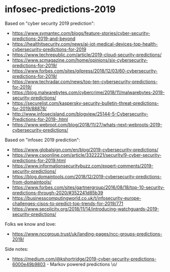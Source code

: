 # infosec-predictions-2019

Based on "cyber security 2019 prediction":

* https://www.symantec.com/blogs/feature-stories/cyber-security-predictions-2019-and-beyond
* https://healthitsecurity.com/news/ai-iot-medical-devices-top-health-cybersecurity-predictions-for-2019
* https://www.techrepublic.com/article/2019-cloud-security-predictions/
* https://www.scmagazine.com/home/opinions/six-cybersecurity-predictions-for-2019/
* https://www.forbes.com/sites/gilpress/2018/12/03/60-cybersecurity-predictions-for-2019/
* https://www.techradar.com/news/top-ten-cybersecurity-predictions-for-2019/
* https://blog.malwarebytes.com/cybercrime/2018/11/malwarebytes-2019-security-predictions/
* https://securelist.com/kaspersky-security-bulletin-threat-predictions-for-2019/88878/
* http://www.infosecisland.com/blogview/25144-5-Cybersecurity-Predictions-for-2019-.html
* https://www.webroot.com/blog/2018/11/27/whats-next-webroots-2019-cybersecurity-predictions/

Based on "infosec 2019 prediction":

* https://www.globalsign.com/en/blog/2019-cybersecurity-predictions/
* https://www.csoonline.com/article/3322221/security/9-cyber-security-predictions-for-2019.html
* https://www.informationsecuritybuzz.com/expert-comments/2019-security-predictions/
* https://blog.domaintools.com/2018/12/2019-cybersecurity-predictions-from-domaintools/
* https://www.forbes.com/sites/gartnergroup/2016/08/18/top-10-security-predictions-through-2020/#352241d85b39
* https://businesscomputingworld.co.uk/t/infosecurity-europe-challenges-cisos-to-predict-top-trends-for-2019/771
* https://www.secplicity.org/2018/11/14/introducing-watchguards-2019-security-predictions/

Folks we know and love:

* https://www.nccgroup.trust/uk/landing-pages/ncc-groups-predictions-2019/

Side notes:

* https://medium.com/@kshortridge/2019-cyber-security-predictions-6000e49b9803 - Markov powered predictions \o/
